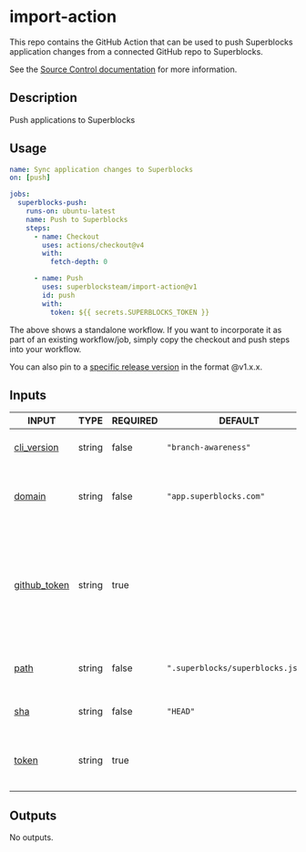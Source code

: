 # import-action

This repo contains the GitHub Action that can be used to push Superblocks application changes from a connected GitHub repo to Superblocks.

See the [Source Control documentation](https://docs.superblocks.com/development-lifecycle/source-control/) for more information.

## Description

<!-- AUTO-DOC-DESCRIPTION:START - Do not remove or modify this section -->

Push applications to Superblocks

<!-- AUTO-DOC-DESCRIPTION:END -->

## Usage

```yaml
name: Sync application changes to Superblocks
on: [push]

jobs:
  superblocks-push:
    runs-on: ubuntu-latest
    name: Push to Superblocks
    steps:
      - name: Checkout
        uses: actions/checkout@v4
        with:
          fetch-depth: 0

      - name: Push
        uses: superblocksteam/import-action@v1
        id: push
        with:
          token: ${{ secrets.SUPERBLOCKS_TOKEN }}
```

The above shows a standalone workflow. If you want to incorporate it as part of an existing workflow/job, simply copy the checkout and push steps into your workflow.

You can also pin to a [specific release version](https://github.com/superblocksteam/import-action/releases) in the format @v1.x.x.

## Inputs

<!-- AUTO-DOC-INPUT:START - Do not remove or modify this section -->

|                                INPUT                                 |  TYPE  | REQUIRED |              DEFAULT              |                                         DESCRIPTION                                          |
|----------------------------------------------------------------------|--------|----------|-----------------------------------|----------------------------------------------------------------------------------------------|
|  <a name="input_cli_version"></a>[cli_version](#input_cli_version)   | string |  false   |       `"branch-awareness"`        |                                 The Superblocks CLI version                                  |
|          <a name="input_domain"></a>[domain](#input_domain)          | string |  false   |      `"app.superblocks.com"`      |                  The Superblocks domain where applications <br>are hosted                    |
| <a name="input_github_token"></a>[github_token](#input_github_token) | string |   true   |                                   | The GitHub package registry access <br>token to use when installing <br>the Superblocks CLI  |
|             <a name="input_path"></a>[path](#input_path)             | string |  false   | `".superblocks/superblocks.json"` |                    The relative path to the <br>Superblocks config file                      |
|              <a name="input_sha"></a>[sha](#input_sha)               | string |  false   |             `"HEAD"`              |                                  Commit to push changes for                                  |
|           <a name="input_token"></a>[token](#input_token)            | string |   true   |                                   |                           The Superblocks access token to <br>use                            |

<!-- AUTO-DOC-INPUT:END -->

## Outputs

<!-- AUTO-DOC-OUTPUT:START - Do not remove or modify this section -->
No outputs.
<!-- AUTO-DOC-OUTPUT:END -->
